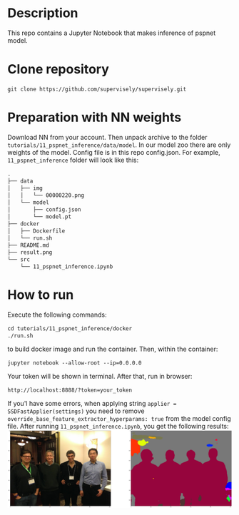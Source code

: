 # Description
This repo contains a Jupyter Notebook that makes inference of pspnet model.

# Clone repository
``` 
git clone https://github.com/supervisely/supervisely.git
```

# Preparation with NN weights
Download NN from your account. Then unpack archive to the folder `tutorials/11_pspnet_inference/data/model`. In our model zoo there are only weights of the model. Config file is in this repo config.json. For example, `11_pspnet_inference` folder will look like this:

```
.
├── data
│   ├── img
│   │   └── 00000220.png
│   └── model
│       ├── config.json
│       └── model.pt
├── docker
│   ├── Dockerfile
│   └── run.sh
├── README.md
├── result.png
└── src
    └── 11_pspnet_inference.ipynb

```

# How to run
Execute the following commands:

```
cd tutorials/11_pspnet_inference/docker
./run.sh
```

to build docker image and run the container. Then, within the container:
``` 
jupyter notebook --allow-root --ip=0.0.0.0
```
Your token will be shown in terminal.
After that, run in browser: 
```
http://localhost:8888/?token=your_token
```
If you'l have some errors, when applying string `applier = SSDFastApplier(settings)` you need to remove `override_base_feature_extractor_hyperparams: true`
from the model config file.
After running `11_pspnet_inference.ipynb`, you get the following results:
![Segmentation](result.png)

